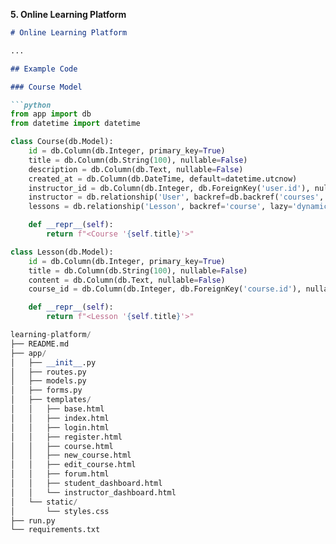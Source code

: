 **5. Online Learning Platform**

```markdown
# Online Learning Platform

...

## Example Code

### Course Model

```python
from app import db
from datetime import datetime

class Course(db.Model):
    id = db.Column(db.Integer, primary_key=True)
    title = db.Column(db.String(100), nullable=False)
    description = db.Column(db.Text, nullable=False)
    created_at = db.Column(db.DateTime, default=datetime.utcnow)
    instructor_id = db.Column(db.Integer, db.ForeignKey('user.id'), nullable=False)
    instructor = db.relationship('User', backref=db.backref('courses', lazy='dynamic'))
    lessons = db.relationship('Lesson', backref='course', lazy='dynamic')

    def __repr__(self):
        return f"<Course '{self.title}'>"

class Lesson(db.Model):
    id = db.Column(db.Integer, primary_key=True)
    title = db.Column(db.String(100), nullable=False)
    content = db.Column(db.Text, nullable=False)
    course_id = db.Column(db.Integer, db.ForeignKey('course.id'), nullable=False)

    def __repr__(self):
        return f"<Lesson '{self.title}'>"

learning-platform/
├── README.md
├── app/
│   ├── __init__.py
│   ├── routes.py
│   ├── models.py
│   ├── forms.py
│   ├── templates/
│   │   ├── base.html
│   │   ├── index.html
│   │   ├── login.html
│   │   ├── register.html
│   │   ├── course.html
│   │   ├── new_course.html
│   │   ├── edit_course.html
│   │   ├── forum.html
│   │   ├── student_dashboard.html
│   │   └── instructor_dashboard.html
│   └── static/
│       └── styles.css
├── run.py
└── requirements.txt

